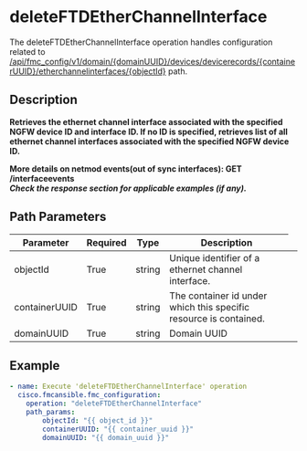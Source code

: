 # deleteFTDEtherChannelInterface

The deleteFTDEtherChannelInterface operation handles configuration related to [/api/fmc_config/v1/domain/{domainUUID}/devices/devicerecords/{containerUUID}/etherchannelinterfaces/{objectId}](/paths//api/fmc_config/v1/domain/{domain_uuid}/devices/devicerecords/{container_uuid}/etherchannelinterfaces/{object_id}.md) path.&nbsp;
## Description
**Retrieves the ethernet channel interface associated with the specified NGFW device ID and interface ID. If no ID is specified, retrieves list of all ethernet channel interfaces associated with the specified NGFW device ID. <div class="alert alert-warning">More details on netmod events(out of sync interfaces):<b> GET /interfaceevents</b></div> _Check the response section for applicable examples (if any)._**

## Path Parameters
| Parameter | Required | Type | Description |
| --------- | -------- | ---- | ----------- |
| objectId | True | string <td colspan=3> Unique identifier of a ethernet channel interface. |
| containerUUID | True | string <td colspan=3> The container id under which this specific resource is contained. |
| domainUUID | True | string <td colspan=3> Domain UUID |

## Example
```yaml
- name: Execute 'deleteFTDEtherChannelInterface' operation
  cisco.fmcansible.fmc_configuration:
    operation: "deleteFTDEtherChannelInterface"
    path_params:
        objectId: "{{ object_id }}"
        containerUUID: "{{ container_uuid }}"
        domainUUID: "{{ domain_uuid }}"

```